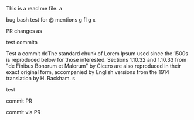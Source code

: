 This is a read me file.
a

bug bash test for @ mentions
g
fl
g
x


PR changes
as

test commita

Test a commit ddThe standard chunk of Lorem Ipsum used since the 1500s is reproduced below for those interested. Sections 1.10.32 and 1.10.33 from "de Finibus Bonorum et Malorum" by Cicero are also reproduced in their exact original form, accompanied by English versions from the 1914 translation by H. Rackham.
s

test

commit PR

commit via PR
